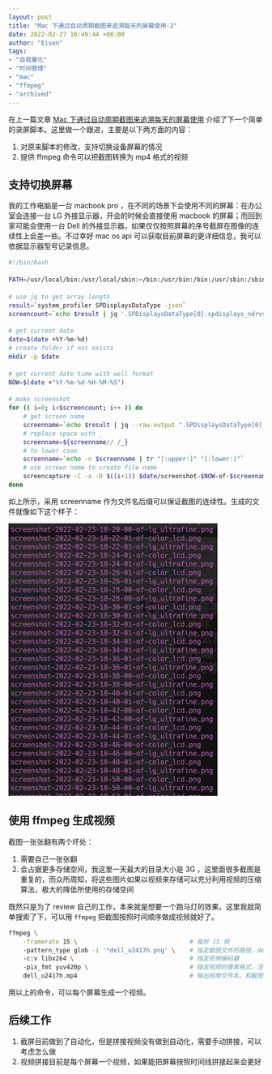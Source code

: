 ```yaml
---
layout: post
title: "Mac 下通过自动周期截图来追溯每天的屏幕使用-2"
date: 2022-02-27 16:49:44 +08:00
author: "Eisen"
tags:       
- "自我量化"
- "时间管理"
- "mac"
- "ffmpeg"
- "archived"
---
```


在上一篇文章 [Mac 下通过自动周期截图来追溯每天的屏幕使用](/macos-auto-capture-screen-for-time-tracking) 介绍了下一个简单的录屏脚本。这里做一个跟进，主要是以下两方面的内容：

1. 对原来脚本的修改，支持切换设备屏幕的情况
1. 提供 ffmpeg 命令可以把截图转换为 mp4 格式的视频

## 支持切换屏幕

我的工作电脑是一台 macbook pro ，在不同的场景下会使用不同的屏幕：在办公室会连接一台 LG 外接显示器，开会的时候会直接使用 macbook 的屏幕；而回到家可能会使用一台 Dell 的外接显示器。如果仅仅按照屏幕的序号截屏在图像的连续性上会差一些。不过幸好 mac os api 可以获取目前屏幕的更详细信息，我可以依据显示器型号记录信息。

```bash
#!/bin/bash

PATH=/usr/local/bin:/usr/local/sbin:~/bin:/usr/bin:/bin:/usr/sbin:/sbin:/opt/homebrew/bin

# use jq to get array length
result=`system_profiler SPDisplaysDataType -json`
screencount=`echo $result | jq '.SPDisplaysDataType[0].spdisplays_ndrvs | length'`

# get current date
date=$(date +%Y-%m-%d)
# create folder if not exists
mkdir -p $date

# get current date time with well format
NOW=$(date +"%Y-%m-%d-%H-%M-%S")

# make screenshot
for (( i=0; i<$screencount; i++ )) do
    # get screen name
    screenname=`echo $result | jq --raw-output ".SPDisplaysDataType[0].spdisplays_ndrvs[$i]._name"`
    # replace space with _
    screenname=${screenname// /_}
    # to lower case
    screenname=`echo -n $screenname | tr "[:upper:]" "[:lower:]"`
    # use screen name to create file name
    screencapture -C -x -D $((i+1)) $date/screenshot-$NOW-of-$screenname.png
done

```

如上所示，采用 screenname 作为文件名后缀可以保证截图的连续性。生成的文件就像如下这个样子：

![](../img/in-post/screenshot-with-screenname.png)

## 使用 ffmpeg 生成视频

截图一张张翻有两个坏处：

1. 需要自己一张张翻
1. 会占据更多存储空间，我这里一天最大的目录大小是 3G ，这里面很多截图是重复的，而众所周知，将这些图片如果以视频来存储可以充分利用视频的压缩算法，极大的降低所使用的存储空间

既然只是为了 review 自己的工作，本来就是想要一个跑马灯的效果。这里我就简单搜索了下，可以用 `ffmpeg` 把截图按照时间顺序做成视频就好了。

```bash
ffmpeg \
    -framerate 15 \                               # 每秒 15 帧    
    -pattern_type glob -i '*dell_u2417h.png' \    # 指定截图文件的路径，dell_u2417h 是截图的屏幕名称
    -c:v libx264 \                                # 指定视频编码器
    -pix_fmt yuv420p \                            # 指定视频的像素格式，没事不用修改
    dell_u2417h.mp4                               # 输出视频文件名，和截图的屏幕名称一直
```

用以上的命令，可以每个屏幕生成一个视频。

## 后续工作

1. 截屏目前做到了自动化，但是拼接视频没有做到自动化，需要手动拼接，可以考虑怎么做
1. 视频拼接目前是每个屏幕一个视频，如果能把屏幕按照时间线拼接起来会更好


